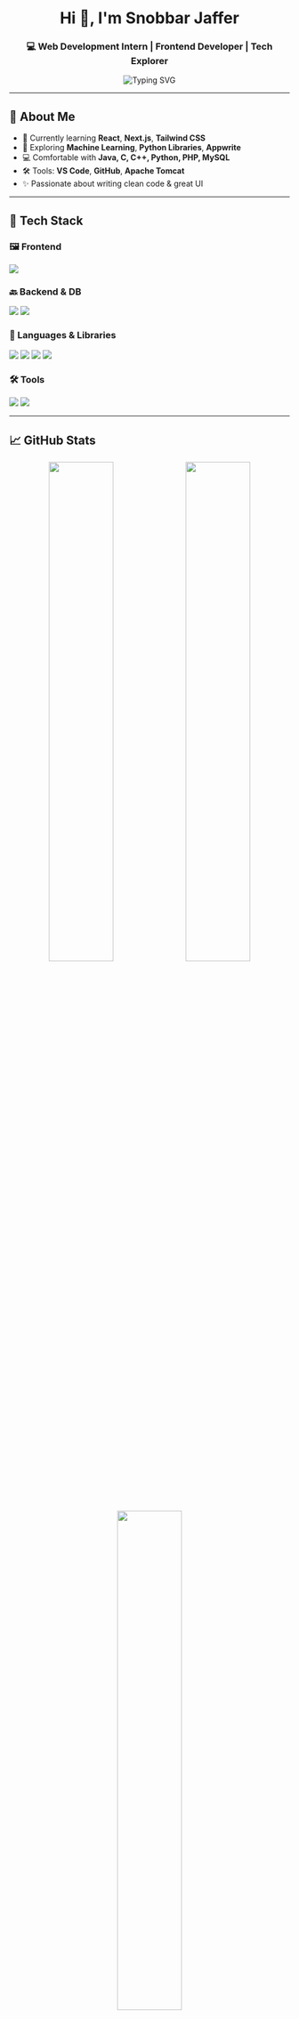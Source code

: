 <h1 align="center">Hi 👋, I'm Snobbar Jaffer</h1>
<h3 align="center">💻 Web Development Intern | Frontend Developer | Tech Explorer</h3>

<p align="center">
  <img src="https://readme-typing-svg.demolab.com?font=Fira+Code&size=20&pause=1000&center=true&vCenter=true&width=435&lines=Learning+React+and+Next.js;Exploring+Frontend+Magic;Building+Beautiful+Web+Apps;Open+to+Collaborations+%F0%9F%92%BB" alt="Typing SVG" />
</p>

---

## 🚀 About Me

- 🌱 Currently learning **React**, **Next.js**, **Tailwind CSS**
- 🧠 Exploring **Machine Learning**, **Python Libraries**, **Appwrite**
- 💻 Comfortable with **Java, C, C++, Python, PHP, MySQL**
- 🛠 Tools: **VS Code**, **GitHub**, **Apache Tomcat**
- ✨ Passionate about writing clean code & great UI

---

## 🧰 Tech Stack

### 🖼️ Frontend
<p align="left">
  <img src="https://skillicons.dev/icons?i=html,css,tailwind,js,ts,react,nextjs" />
</p>

### 🔙 Backend & DB
<p align="left">
  <img src="https://skillicons.dev/icons?i=php,mysql" />
  <img src="https://img.shields.io/badge/Appwrite-F02E65?style=flat-square&logo=appwrite&logoColor=white" />
</p>

### 🧠 Languages & Libraries
<p align="left">
  <img src="https://skillicons.dev/icons?i=java,python,c,cpp" />
  <img src="https://img.shields.io/badge/Numpy-013243?style=flat-square&logo=numpy&logoColor=white" />
  <img src="https://img.shields.io/badge/Pandas-150458?style=flat-square&logo=pandas&logoColor=white" />
  <img src="https://img.shields.io/badge/Matplotlib-11557C?style=flat-square&logo=matplotlib&logoColor=white" />
</p>

### 🛠 Tools
<p align="left">
  <img src="https://skillicons.dev/icons?i=vscode,git,github" />
  <img src="https://img.shields.io/badge/Apache_Tomcat-F8DC75?style=flat-square&logo=apachetomcat&logoColor=black" />
</p>

---

## 📈 GitHub Stats

<p align="center">
  <img src="https://github-readme-stats.vercel.app/api?username=SnobbarJaffer-123&show_icons=true&theme=tokyonight&hide_border=false" width="48%" />
  <img src="https://github-readme-streak-stats.herokuapp.com/?user=SnobbarJaffer-123&theme=tokyonight&hide_border=false" width="48%" />
</p>

<p align="center">
  <img src="https://github-readme-stats.vercel.app/api/top-langs/?username=SnobbarJaffer-123&layout=compact&theme=tokyonight&hide_border=false" width="48%" />
</p>

---

## 🌐 Connect with Me

<p align="left">
  <a href="mailto:snobbarjaffer2018@gmail.com"><img src="https://img.shields.io/badge/Gmail-D14836?style=flat-square&logo=gmail&logoColor=white" /></a>
  <a href="https://www.linkedin.com/in/snobbar-jaffer-855b31216"><img src="https://img.shields.io/badge/LinkedIn-0A66C2?style=flat-square&logo=linkedin&logoColor=white" /></a>
</p>

---

<p align="center">
  <img src="https://komarev.com/ghpvc/?username=SnobbarJaffer-123&label=Profile+Views&color=blueviolet&style=flat-square" />
</p>
